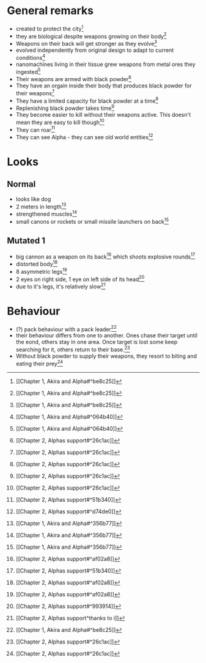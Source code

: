 # General remarks
- created to protect the city[^2]
- they are biological despite weapons growing on their body[^2] 
- Weapons on their back will get stronger as they evolve[^2]
- evolved independently from original design to adapt to current conditions[^3]
- nanomachines living in their tissue grew weapons from metal ores they ingested[^3]
- Their weapons are armed with black powder[^4]
- They have an orgain inside their body that produces black powder for their weapons[^4]
- They have a limited capacity for black powder at a time[^4]
- Replenishing black powder takes time[^4]
- They become easier to kill without their weapons active. This doesn't mean they are easy to kill though[^4]
- They can roar[^7]
- They can see Alpha - they can see old world entities[^9]
# Looks
## Normal
- looks like dog
- 2 meters in length[^1]
- strengthened muscles[^1]
- small canons or rockets or small missile launchers on back[^1]
## Mutated 1
- big cannon as a weapon on its back[^5] which shoots explosive rounds[^8]
- distorted body[^5]
- 8 asymmetric legs[^5]
- 2 eyes on right side, 1 eye on left side of its head[^6]
- due to it's legs, it's relatively slow[^10]
# Behaviour
- (?) pack behaviour with a pack leader[^2]
- their behaviour differs from one to another. Ones chase their target until the eond, others stay in one area. Once target is lost some keep searching for it, others return to their base.[^4]
- Without black powder to supply their weapons, they resort to biting and eating their prey[^4]


[^1]: [[Chapter 1, Akira and Alpha#^356b77]]

[^2]: [[Chapter 1, Akira and Alpha#^be8c25]]

[^3]: [[Chapter 1, Akira and Alpha#^064b40]]

[^4]: [[Chapter 2, Alphas support#^26c1ac]]

[^5]: [[Chapter 2, Alphas support#^af02a8]]

[^6]: [[Chapter 2, Alphas support#^993914]]

[^7]: [[Chapter 2, Alphas support#^51b340]]

[^8]: [[Chapter 2, Alphas support#^51b340]]

[^9]: [[Chapter 2, Alphas support#^d74de0]]

[^10]: [[Chapter 2, Alphas support^thanks to i]]
